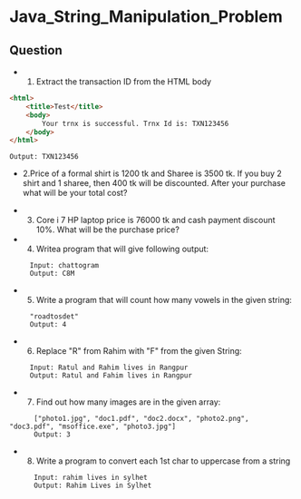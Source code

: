 # Java_String_Manipulation_Problem


## Question

- 1. Extract the transaction ID from the HTML body

```html
<html>
	<title>Test</title>
	<body>
		Your trnx is successful. Trnx Id is: TXN123456
	</body>
</html>
```

```output
Output: TXN123456
```

- 2.Price of a formal shirt is 1200 tk and Sharee is 3500 tk. If you buy 2 shirt and 1 sharee, then 400 tk will be discounted. After your purchase what will be your total cost?

- 3.  Core i 7 HP laptop price is 76000 tk and cash payment discount 10%. What will be the purchase price?

- 4. Writea program that will give following output:

```input
     Input: chattogram
     Output: C8M
```

- 5. Write a program that will count how many vowels in the given string:

```input
     "roadtosdet"
     Output: 4
```

- 6. Replace "R" from Rahim with "F" from the given String:

```input
     Input: Ratul and Rahim lives in Rangpur
     Output: Ratul and Fahim lives in Rangpur
```

- 7.  Find out how many images are in the given array:

```input
      ["photo1.jpg", "doc1.pdf", "doc2.docx", "photo2.png", "doc3.pdf", "msoffice.exe", "photo3.jpg"]
      Output: 3
```

- 8.  Write a program to convert each 1st char to uppercase from a string

```input
      Input: rahim lives in sylhet
      Output: Rahim Lives in Sylhet
```

